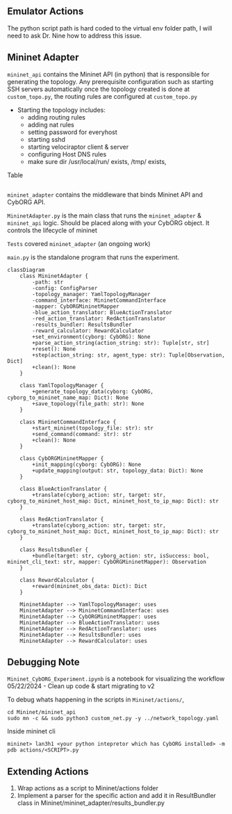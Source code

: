 ## Emulator Actions
The python script path is hard coded to the virtual env folder path, I will need to ask Dr. Nine how to address this issue.


## Mininet Adapter 

`mininet_api` contains the Mininet API (in python) that is responsible for generating the topology. Any prerequisite configuration such as starting SSH servers automatically once the topology created is done at `custom_topo.py`, the routing rules are configured at `custom_topo.py`

- Starting the topology includes:
    - adding routing rules
    - adding nat rules
    - setting password for everyhost
    - starting sshd
    - starting velociraptor client & server
    - configuring Host DNS rules
    - make sure dir /usr/local/run/ exists, /tmp/ exists,

Table 
```mermaid
``` 

`mininet_adapter` contains the middleware that binds Mininet API and CybORG API.

`MininetAdapter.py` is the main class that runs the `mininet_adapter` & `mininet_api` logic. Should be placed along with your CybORG object. It controls the lifecycle of mininet

`Tests` covered `mininet_adapter` (an ongoing work)

`main.py` is the standalone program that runs the experiment.

```mermaid
classDiagram
    class MininetAdapter {
        -path: str
        -config: ConfigParser
        -topology_manager: YamlTopologyManager
        -command_interface: MininetCommandInterface
        -mapper: CybORGMininetMapper
        -blue_action_translator: BlueActionTranslator
        -red_action_translator: RedActionTranslator
        -results_bundler: ResultsBundler
        -reward_calculator: RewardCalculator
        +set_environment(cyborg: CybORG): None
        +parse_action_string(action_string: str): Tuple[str, str]
        +reset(): None
        +step(action_string: str, agent_type: str): Tuple[Observation, Dict]
        +clean(): None
    }

    class YamlTopologyManager {
        +generate_topology_data(cyborg: CybORG, cyborg_to_mininet_name_map: Dict): None
        +save_topology(file_path: str): None
    }

    class MininetCommandInterface {
        +start_mininet(topology_file: str): str
        +send_command(command: str): str
        +clean(): None
    }

    class CybORGMininetMapper {
        +init_mapping(cyborg: CybORG): None
        +update_mapping(output: str, topology_data: Dict): None
    }

    class BlueActionTranslator {
        +translate(cyborg_action: str, target: str, cyborg_to_mininet_host_map: Dict, mininet_host_to_ip_map: Dict): str
    }

    class RedActionTranslator {
        +translate(cyborg_action: str, target: str, cyborg_to_mininet_host_map: Dict, mininet_host_to_ip_map: Dict): str
    }

    class ResultsBundler {
        +bundle(target: str, cyborg_action: str, isSuccess: bool, mininet_cli_text: str, mapper: CybORGMininetMapper): Observation
    }

    class RewardCalculator {
        +reward(mininet_obs_data: Dict): Dict
    }

    MininetAdapter --> YamlTopologyManager: uses
    MininetAdapter --> MininetCommandInterface: uses
    MininetAdapter --> CybORGMininetMapper: uses
    MininetAdapter --> BlueActionTranslator: uses
    MininetAdapter --> RedActionTranslator: uses
    MininetAdapter --> ResultsBundler: uses
    MininetAdapter --> RewardCalculator: uses
```

## Debugging Note

`Mininet_CybORG_Experiment.ipynb` is a notebook for visualizing the workflow
05/22/2024 - Clean up code & start migrating to v2

To debug whats happening in the scripts in `Mininet/actions/`, 
```
cd Mininet/mininet_api
sudo mn -c && sudo python3 custom_net.py -y ../network_topology.yaml
```
Inside mininet cli
```
mininet> lan3h1 <your python intepretor which has CybORG installed> -m pdb actions/<SCRIPT>.py 
```

## Extending Actions
1. Wrap actions as a script to Mininet/actions folder
2. Implement a parser for the specific action and add it in ResultBundler class in Mininet/mininet_adapter/results_bundler.py
